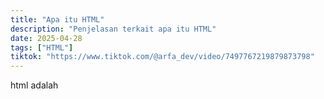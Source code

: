 ```yaml
---
title: "Apa itu HTML"
description: "Penjelasan terkait apa itu HTML"
date: 2025-04-28
tags: ["HTML"]
tiktok: "https://www.tiktok.com/@arfa_dev/video/7497767219879873798"
---
```


html adalah
